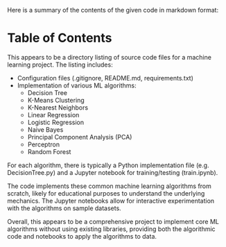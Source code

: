 Here is a summary of the contents of the given code in markdown format:

# Table of Contents

This appears to be a directory listing of source code files for a machine learning project. The listing includes:

- Configuration files (.gitignore, README.md, requirements.txt)
- Implementation of various ML algorithms:
  - Decision Tree
  - K-Means Clustering  
  - K-Nearest Neighbors
  - Linear Regression
  - Logistic Regression
  - Naive Bayes
  - Principal Component Analysis (PCA)
  - Perceptron
  - Random Forest

For each algorithm, there is typically a Python implementation file (e.g. DecisionTree.py) and a Jupyter notebook for training/testing (train.ipynb).

The code implements these common machine learning algorithms from scratch, likely for educational purposes to understand the underlying mechanics. The Jupyter notebooks allow for interactive experimentation with the algorithms on sample datasets.

Overall, this appears to be a comprehensive project to implement core ML algorithms without using existing libraries, providing both the algorithmic code and notebooks to apply the algorithms to data.